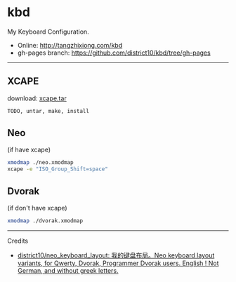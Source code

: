 # kbd

My Keyboard Configuration.

-   Online: <http://tangzhixiong.com/kbd>
-   gh-pages branch: <https://github.com/district10/kbd/tree/gh-pages>

---

## XCAPE

download: [xcape.tar](xcape.tar)

```bash
TODO, untar, make, install
```

## Neo

(if have xcape)

```bash
xmodmap ./neo.xmodmap
xcape -e "ISO_Group_Shift=space"
```

## Dvorak

(if don't have xcape)

```bash
xmodmap ./dvorak.xmodmap
```

---

Credits

-   [district10/neo_keyboard_layout: 我的键盘布局。Neo keyboard layout variants, for Qwerty, Dvorak, Programmer Dvorak users. English ! Not German, and without greek letters.](https://github.com/district10/neo_keyboard_layout)
